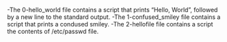 -The 0-hello_world file contains a script that prints “Hello, World”, followed by a new line to the standard output.
-The 1-confused_smiley file contains a script that prints a condused smiley.
-The 2-hellofile file contains a script the contents of /etc/passwd file.
